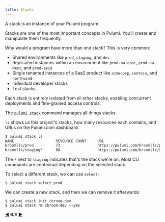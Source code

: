 ```yaml
---
title: Stacks
---
```


A stack is an instance of your Pulumi program.

Stacks are one of the most important concepts in Pulumi.  You'll create and manipulate them frequently.

Why would a program have more than one stack?  This is very common:

* Shared environments like `prod`, `staging`, and `dev`
* Replicated instances within an environment like `prod-na-east`, `prod-na-west`, and `prod-asia`
* Single tenanted instances of a SaaS product like `acmecorp`, `contoso`, and `northwind` 
* Individual developer stacks
* Test stacks

Each stack is entirely isolated from all other stacks, enabling concurrent deployments and fine-grained access controls.

The [`pulumi stack`](/reference/cli/pulumi_stack) command manages all things stacks.

`ls` shows us this project's stacks, how many resources each contains, and URLs on the Pulumi.com dashboard:

```bash
$ pulumi stack ls
NAME                   RESOURCE COUNT     URL
broomllc/prod          73                 https://pulumi.com/broomllc/prod
broomllc/staging*      88                 https://pulumi.com/broomllc/staging
```

The `*` next to `staging` indicates that's the stack we're on.  Most CLI commands are contextual depending on the
selected stack.

To select a different stack, we can use `select`:

```
$ pulumi stack select prod
```

We can create a new stack, and then we can remove it afterwards:

```
$ pulumi stack init cbroom-dev
$ pulumi stack rm cbroom-dev --yes
```

<div class="tour-nav">
    <a class="tour-button enabled" href="basics-packages.html" title="Packages">◀</a>
    <span class="tour-index"><strong>6</strong>/9</span>
    <a class="tour-button enabled" href="basics-configuration.html" title="Configuration">▶</a>
</div>
